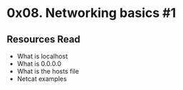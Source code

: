 # 0x08. Networking basics #1

## Resources Read
* What is localhost
* What is 0.0.0.0
* What is the hosts file
* Netcat examples


